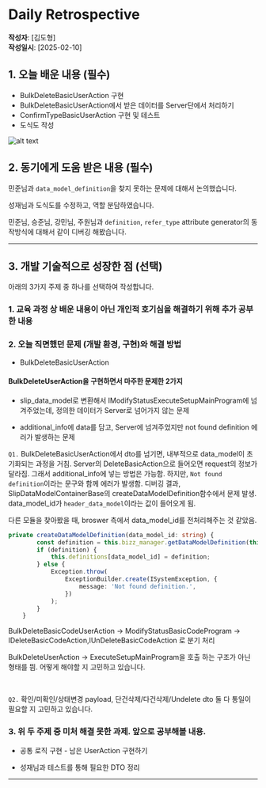 # Daily Retrospective

**작성자**: [김도형]  
**작성일시**: [2025-02-10]

## 1. 오늘 배운 내용 (필수)

- BulkDeleteBasicUserAction 구현
- BulkDeleteBasicUserAction에서 받은 데이터를 Server단에서 처리하기
- ConfirmTypeBasicUserAction 구현 및 테스트
- 도식도 작성

![alt text](<ref/김도형_이미지/공통 작업 도식도(도형, 성재)_0210.png>)

## 2. 동기에게 도움 받은 내용 (필수)

민준님과 `data_model_definition`을 찾지 못하는 문제에 대해서 논의했습니다.

성재님과 도식도를 수정하고, 역할 분담하였습니다.

민준님, 승준님, 강민님, 주원님과 `definition`, `refer_type` attribute generator의 동작방식에 대해서 같이 디버깅 해봤습니다.

---

## 3. 개발 기술적으로 성장한 점 (선택)

아래의 3가지 주제 중 하나를 선택하여 작성합니다.

### 1. 교육 과정 상 배운 내용이 아닌 개인적 호기심을 해결하기 위해 추가 공부한 내용

### 2. 오늘 직면했던 문제 (개발 환경, 구현)와 해결 방법

- BulkDeleteBasicUserAction

#### BulkDeleteUserAction을 구현하면서 마주한 문제한 2가지

- slip_data_model로 변환해서 IModifyStatusExecuteSetupMainProgram에 넘겨주었는데, 정의한 데이터가 Server로 넘어가지 않는 문제

- additional_info에 data를 담고, Server에 넘겨주었지만 not found definition 에러가 발생하는 문제

`Q1.` BulkDeleteBasicUserAction에서 dto를 넘기면, 내부적으로 data_model이 초기화되는 과정을 거침. Server의 DeleteBasicAction으로 들어오면 request의 정보가 달라짐.
그래서 additional_info에 넣는 방법은 가능함. 하지만, `Not found definition`이라는 문구와 함께 에러가 발생함. 디버깅 결과,
SlipDataModelContainerBase의 createDataModelDefinition함수에서 문제 발생. data_model_id가 `header_data_model`이라는 값이 들어오게 됨.

다른 모듈을 찾아봤을 때, broswer 측에서 data_model_id를 전처리해주는 것 같았음.

```ts
private createDataModelDefinition(data_model_id: string) {
		const definition = this.bizz_manager.getDataModelDefinition(this.execution_context, data_model_id);
		if (definition) {
			this.definitions[data_model_id] = definition;
		} else {
			Exception.throw(
				ExceptionBuilder.create(ISystemException, {
					message: 'Not found definition.',
				})
			);
		}
	}
```

BulkDeleteBasicCodeUserAction -> ModifyStatusBasicCodeProgram -> IDeleteBasicCodeAction,IUnDeleteBasicCodeAction 로 분기 처리

BulkDeleteUserAction -> ExecuteSetupMainProgram을 호출 하는 구조가 아닌 형태를 띔. 어떻게 해야할 지 고민하고 있습니다.

<br>

`Q2.` 확인/미확인/상태변경 payload, 단건삭제/다건삭제/Undelete dto 둘 다 통일이 필요할 지 고민하고 있습니다.

### 3. 위 두 주제 중 미처 해결 못한 과제. 앞으로 공부해볼 내용.

- 공통 로직 구현 - 남은 UserAction 구현하기

- 성재님과 테스트를 통해 필요한 DTO 정리

---
